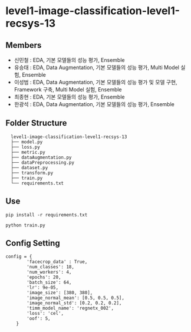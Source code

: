 # level1-image-classification-level1-recsys-13

## Members
- 신민철 : EDA, 기본 모델들의 성능 평가, Ensemble
- 유승태 : EDA, Data Augmentation, 기본 모델들의 성능 평가, Multi Model 실험, Ensemble
- 이성범 : EDA, Data Augmentation, 기본 모델들의 성능 평가 및 모델 구현, Framework 구축, Multi Model 실험, Ensemble
- 최종현 : EDA, 기본 모델들의 성능 평가, Ensemble
- 한광석 : EDA, Data Augmentation, 기본 모델들의 성능 평가, Ensemble

## Folder Structure

```shell
  level1-image-classification-level1-recsys-13
  ├── model.py
  ├── loss.py
  ├── metric.py
  ├── dataAugmentation.py
  ├── dataPreprocessing.py
  ├── dataset.py
  ├── transform.py
  ├── train.py
  └── requirements.txt
```

## Use

```shell
pip install -r requirements.txt

python train.py
```

## Config Setting
```shell
config = {
        'facecrop_data' : True,
        'num_classes': 18,
        'num_workers': 4,
        'epochs': 20,
        'batch_size': 64,
        'lr': 9e-05,
        'image_size': [380, 380],
        'image_normal_mean': [0.5, 0.5, 0.5],
        'image_normal_std': [0.2, 0.2, 0.2],
        'timm_model_name': 'regnetx_002',
        'loss': 'cel',
        'oof': 5,
    }
```
